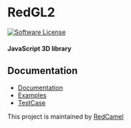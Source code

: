 # RedGL2
[![Software License](https://img.shields.io/github/license/swisnl/build-size.svg)](LICENSE)

#### JavaScript 3D library ####

## Documentation
- [Documentation](https://redcamel.github.io/RedGL2/redDoc/index.html)
- [Examples](https://redcamel.github.io/RedGL2/example/index.html)
- [TestCase](https://redcamel.github.io/RedGL2/testCase/index.html)

This project is maintained by [RedCamel](mailto:webseon@gmail.com)
